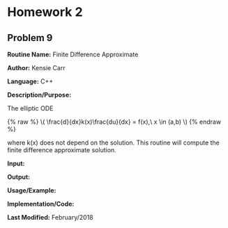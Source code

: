 # Homework 2
## Problem 9
**Routine Name:**           Finite Difference Approximate

**Author:** Kensie Carr

**Language:** C++

**Description/Purpose:** 

The elliptic ODE 

{% raw %}
\\( \frac{d}{dx}k(x)\frac{du}{dx} = f(x),\ x \in (a,b) \\)
{% endraw %}

where k(x) does not depend on the solution. This routine will compute the finite difference approximate solution.


**Input:**


**Output:** 


**Usage/Example:**


**Implementation/Code:** 

**Last Modified:** February/2018